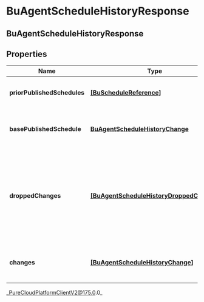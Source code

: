 # BuAgentScheduleHistoryResponse

## BuAgentScheduleHistoryResponse

## Properties

|Name | Type | Description | Notes|
|------------ | ------------- | ------------- | -------------|
| **priorPublishedSchedules** | [**[BuScheduleReference]**]([BuScheduleReference]) | The list of previously published schedules | [optional] |
| **basePublishedSchedule** | [**BuAgentScheduleHistoryChange**](BuAgentScheduleHistoryChange) | The originally published agent schedules | [optional] |
| **droppedChanges** | [**[BuAgentScheduleHistoryDroppedChange]**]([BuAgentScheduleHistoryDroppedChange]) | The changes dropped from the schedule history. This will happen if the schedule history is too large | [optional] |
| **changes** | [**[BuAgentScheduleHistoryChange]**]([BuAgentScheduleHistoryChange]) | The list of changes for the schedule history | [optional] |



_PureCloudPlatformClientV2@175.0.0_
